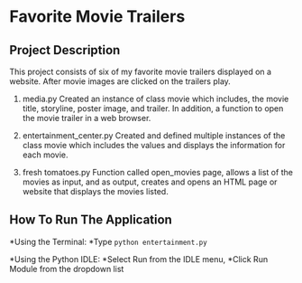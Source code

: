 # Favorite Movie Trailers

## Project Description
This project consists of six of my favorite movie
trailers displayed on a website.  After movie images are clicked
on the trailers play.

1. media.py
Created an instance of class movie which includes, the movie title,
storyline, poster image, and trailer. In addition, a function to open
the movie trailer in a web browser.

2. entertainment_center.py
Created and defined multiple instances of the class movie which
includes the values and displays the information for each movie.

3. fresh tomatoes.py
Function called open_movies page, allows a list of the movies
as input, and as output, creates and opens an HTML page
or website that displays the movies listed.

## How To Run The Application
*Using the Terminal:
    *Type ``python entertainment.py``

*Using the Python IDLE:
    *Select Run from the IDLE menu,
*Click Run Module from the dropdown list
